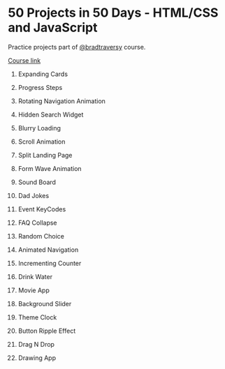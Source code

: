 # 50 Projects in 50 Days - HTML/CSS and JavaScript
Practice projects part of [@bradtraversy](https://github.com/bradtraversy) course.

[Course link](https://www.udemy.com/course/50-projects-50-days/)

1. Expanding Cards

2. Progress Steps

3. Rotating Navigation Animation

4. Hidden Search Widget

5. Blurry Loading

6. Scroll Animation

7. Split Landing Page

8. Form Wave Animation

9. Sound Board

10. Dad Jokes

11. Event KeyCodes

12. FAQ Collapse

13. Random Choice

14. Animated Navigation

15. Incrementing Counter

16. Drink Water

17. Movie App

18. Background Slider

19. Theme Clock

20. Button Ripple Effect

21. Drag N Drop

22. Drawing App
